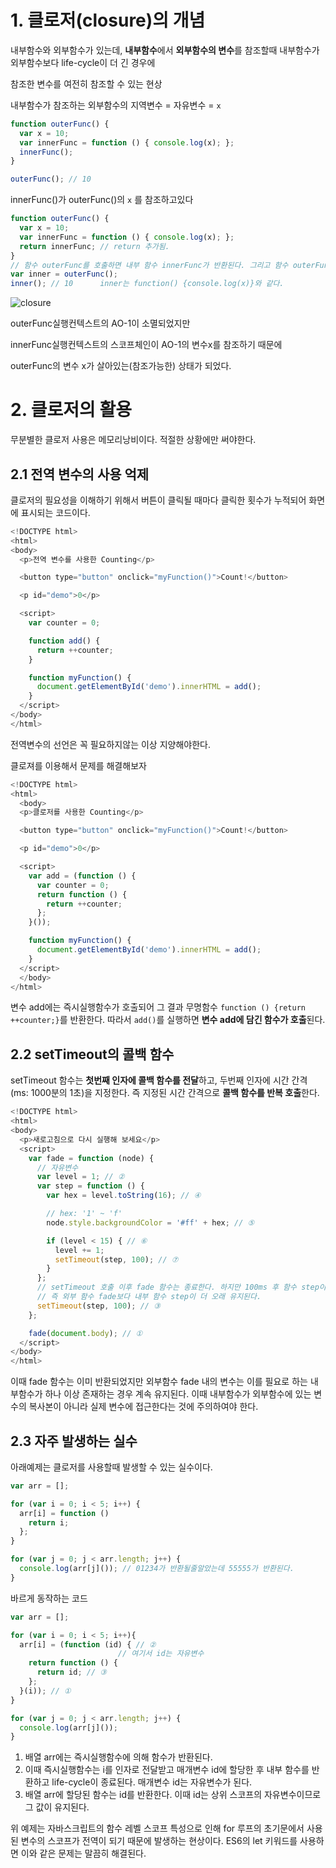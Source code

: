 # 1. 클로저(closure)의 개념

내부함수와 외부함수가 있는데, **내부함수**에서 **외부함수의 변수**를 참조할때 내부함수가 외부함수보다 life-cycle이 더 긴 경우에

참조한 변수를 여전히 참조할 수 있는 현상



내부함수가 참조하는 외부함수의 지역변수 = 자유변수 = `x`

```js
function outerFunc() {
  var x = 10;
  var innerFunc = function () { console.log(x); };
  innerFunc();
}

outerFunc(); // 10
```

innerFunc()가 outerFunc()의 `x` 를 참조하고있다





```js
function outerFunc() {
  var x = 10;
  var innerFunc = function () { console.log(x); };
  return innerFunc; // return 추가됨.
}
// 함수 outerFunc를 호출하면 내부 함수 innerFunc가 반환된다. 그리고 함수 outerFunc의 실행 컨텍스트는 소멸한다
var inner = outerFunc();
inner(); // 10		inner는 function() {console.log(x)}와 같다.
```



![closure](http://poiemaweb.com/img/closure.png)

outerFunc실행컨텍스트의  AO-1이 소멸되었지만 

innerFunc실행컨텍스트의 스코프체인이 AO-1의 변수x를 참조하기 때문에 

outerFunc의 변수 x가 살아있는(참조가능한) 상태가 되었다.





# 2. 클로저의 활용

무분별한 클로저 사용은 메모리낭비이다. 적절한 상황에만 써야한다.



## 2.1 전역 변수의 사용 억제

클로저의 필요성을 이해하기 위해서 버튼이 클릭될 때마다 클릭한 횟수가 누적되어 화면에 표시되는 코드이다.

```js
<!DOCTYPE html>
<html>
<body>
  <p>전역 변수를 사용한 Counting</p>

  <button type="button" onclick="myFunction()">Count!</button>

  <p id="demo">0</p>

  <script>
    var counter = 0;

    function add() {
      return ++counter;
    }

    function myFunction() {
      document.getElementById('demo').innerHTML = add();
    }
  </script>
</body>
</html>
```

전역변수의 선언은 꼭 필요하지않는 이상 지양해야한다.  

클로져를 이용해서 문제를 해결해보자

```js
<!DOCTYPE html>
<html>
  <body>
  <p>클로저를 사용한 Counting</p>

  <button type="button" onclick="myFunction()">Count!</button>

  <p id="demo">0</p>

  <script>
    var add = (function () {
      var counter = 0;
      return function () {
        return ++counter;
      };
    }());

    function myFunction() {
      document.getElementById('demo').innerHTML = add();
    }
  </script>
  </body>
</html>
```

변수 add에는 즉시실행함수가 호출되어 그 결과 무명함수 `function () {return ++counter;}`를 반환한다. 따라서 `add()`를 실행하면 **변수 add에 담긴 함수가 호출**된다.





## 2.2 setTimeout의 콜백 함수

setTimeout 함수는 **첫번째 인자에 콜백 함수를 전달**하고, 두번째 인자에 시간 간격(ms: 1000분의 1초)을 지정한다. 즉 지정된 시간 간격으로 **콜백 함수를 반복 호출**한다.

```js
<!DOCTYPE html>
<html>
<body>
  <p>새로고침으로 다시 실행해 보세요</p>
  <script>
    var fade = function (node) {
      // 자유변수
      var level = 1; // ②
      var step = function () {
        var hex = level.toString(16); // ④

        // hex: '1' ~ 'f'
        node.style.backgroundColor = '#ff' + hex; // ⑤

        if (level < 15) { // ⑥
          level += 1;
          setTimeout(step, 100); // ⑦
        }
      };
      // setTimeout 호출 이후 fade 함수는 종료한다. 하지만 100ms 후 함수 step이 호출된다.
      // 즉 외부 함수 fade보다 내부 함수 step이 더 오래 유지된다.
      setTimeout(step, 100); // ③
    };

    fade(document.body); // ①
  </script>
</body>
</html>
```



이때 fade 함수는 이미 반환되었지만 외부함수 fade 내의 변수는 이를 필요로 하는 내부함수가 하나 이상 존재하는 경우 계속 유지된다. 이때 내부함수가 외부함수에 있는 변수의 복사본이 아니라 실제 변수에 접근한다는 것에 주의하여야 한다.



## 2.3 자주 발생하는 실수

아래예제는 클로저를 사용할때 발생할 수 있는 실수이다.

```js
var arr = [];

for (var i = 0; i < 5; i++) {
  arr[i] = function () 
    return i;
  };
}

for (var j = 0; j < arr.length; j++) {
  console.log(arr[j]()); // 01234가 반환될줄알았는데 55555가 반환된다.
}
```





바르게 동작하는 코드

```js
var arr = [];

for (var i = 0; i < 5; i++){
  arr[i] = (function (id) { // ② 
      					// 여기서 id는 자유변수
    return function () {
      return id; // ③
    };
  }(i)); // ①
}

for (var j = 0; j < arr.length; j++) {
  console.log(arr[j]());
}
```

1.  배열 arr에는 즉시실행함수에 의해 함수가 반환된다.
2. 이때 즉시실행함수는 i를 인자로 전달받고 매개변수 id에 할당한 후 내부 함수를 반환하고 life-cycle이 종료된다. 매개변수 id는 자유변수가 된다.
3. 배열 arr에 할당된 함수는 id를 반환한다. 이때 id는 상위 스코프의 자유변수이므로 그 값이 유지된다.

위 예제는 자바스크립트의 함수 레벨 스코프 특성으로 인해 for 루프의 초기문에서 사용된 변수의 스코프가 전역이 되기 때문에 발생하는 현상이다. ES6의 let 키워드를 사용하면 이와 같은 문제는 말끔히 해결된다.